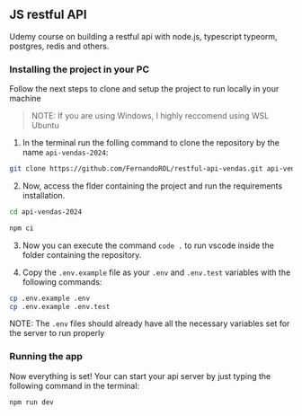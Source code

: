 ## JS restful API

Udemy course on building a restful api with node.js, typescript typeorm, postgres, redis and others.

### Installing the project in your PC

Follow the next steps to clone and setup the project to run locally in your machine

> NOTE: If you are using Windows, I highly reccomend using WSL Ubuntu 

1. In the terminal run the folling command to clone the repository by the name `api-vendas-2024`:

```bash
git clone https://github.com/FernandoROL/restful-api-vendas.git api-vendas-2024
```

2. Now, access the flder containing the project and run the requirements installation.

```bash
cd api-vendas-2024

npm ci
```

3. Now you can execute the command `code .` to run vscode inside the folder containing the repository.

4. Copy the `.env.example` file as your `.env` and `.env.test` variables with the following commands:

```bash
cp .env.example .env 
cp .env.example .env.test
```

NOTE: The `.env` files should already have all the necessary variables set for the server to run properly

### Running the app

Now everything is set! Your can start your api server by just typing the following command in the terminal: 

```bash
npm run dev
```
